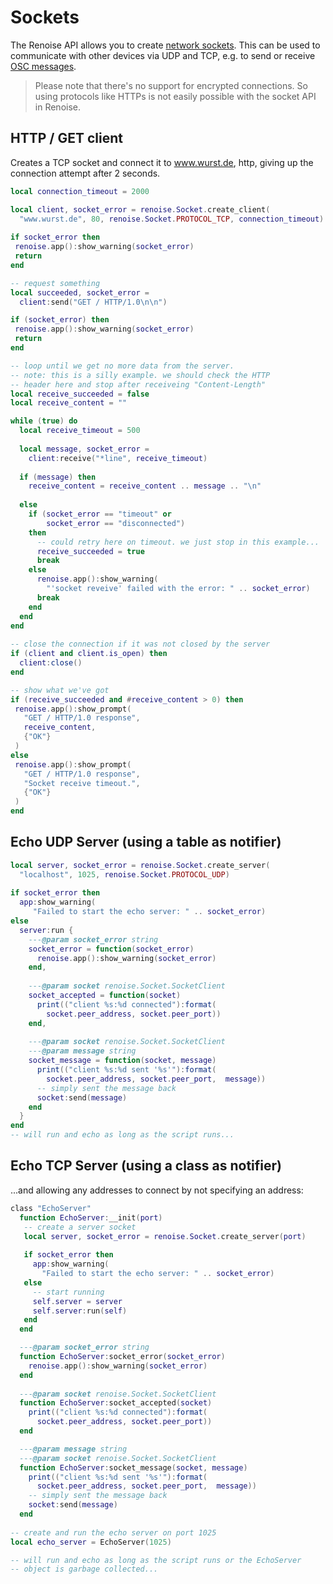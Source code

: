# Sockets

The Renoise API allows you to create [network sockets](https://en.wikipedia.org/wiki/Network_socket). This can be used to communicate with other devices via UDP and TCP, e.g. to send or receive [OSC messages](./osc.md). 

> Please note that there's no support for encrypted connections. So using protocols like HTTPs is not easily possible with the socket API in Renoise.

## HTTP / GET client

Creates a TCP socket and connect it to www.wurst.de, http, giving up the connection attempt after 2 seconds.

```lua
local connection_timeout = 2000

local client, socket_error = renoise.Socket.create_client(
  "www.wurst.de", 80, renoise.Socket.PROTOCOL_TCP, connection_timeout)
   
if socket_error then 
 renoise.app():show_warning(socket_error)
 return
end

-- request something
local succeeded, socket_error = 
  client:send("GET / HTTP/1.0\n\n")

if (socket_error) then 
 renoise.app():show_warning(socket_error)
 return
end

-- loop until we get no more data from the server.
-- note: this is a silly example. we should check the HTTP 
-- header here and stop after receiveing "Content-Length"
local receive_succeeded = false
local receive_content = ""

while (true) do
  local receive_timeout = 500
  
  local message, socket_error = 
    client:receive("*line", receive_timeout)
    
  if (message) then 
    receive_content = receive_content .. message .. "\n"
  
  else
    if (socket_error == "timeout" or 
        socket_error == "disconnected") 
    then
      -- could retry here on timeout. we just stop in this example...
      receive_succeeded = true
      break
    else
      renoise.app():show_warning(
        "'socket reveive' failed with the error: " .. socket_error)
      break
    end
  end
end
  
-- close the connection if it was not closed by the server
if (client and client.is_open) then
  client:close()
end

-- show what we've got
if (receive_succeeded and #receive_content > 0) then
 renoise.app():show_prompt(
   "GET / HTTP/1.0 response", 
   receive_content, 
   {"OK"}
 )
else
 renoise.app():show_prompt(
   "GET / HTTP/1.0 response", 
   "Socket receive timeout.", 
   {"OK"}
 ) 
end
```

## Echo UDP Server (using a table as notifier)

```lua
local server, socket_error = renoise.Socket.create_server(
  "localhost", 1025, renoise.Socket.PROTOCOL_UDP)
   
if socket_error then 
  app:show_warning(
     "Failed to start the echo server: " .. socket_error)
else
  server:run {
    ---@param socket_error string
    socket_error = function(socket_error)
      renoise.app():show_warning(socket_error)
    end,
    
    ---@param socket renoise.Socket.SocketClient
    socket_accepted = function(socket)
      print(("client %s:%d connected"):format(
        socket.peer_address, socket.peer_port))
    end,
  
    ---@param socket renoise.Socket.SocketClient
    ---@param message string
    socket_message = function(socket, message)
      print(("client %s:%d sent '%s'"):format(
        socket.peer_address, socket.peer_port,  message))
      -- simply sent the message back      
      socket:send(message)
    end    
  }
end
-- will run and echo as long as the script runs...
```

## Echo TCP Server (using a class as notifier)

...and allowing any addresses to connect by not specifying an address:

```lua
class "EchoServer"
  function EchoServer:__init(port)
   -- create a server socket
   local server, socket_error = renoise.Socket.create_server(port)
     
   if socket_error then 
     app:show_warning(
       "Failed to start the echo server: " .. socket_error)
   else
     -- start running
     self.server = server
     self.server:run(self)
   end
  end

  ---@param socket_error string
  function EchoServer:socket_error(socket_error)
    renoise.app():show_warning(socket_error)
  end
  
  ---@param socket renoise.Socket.SocketClient
  function EchoServer:socket_accepted(socket)
    print(("client %s:%d connected"):format(
      socket.peer_address, socket.peer_port))
  end

  ---@param message string
  ---@param socket renoise.Socket.SocketClient
  function EchoServer:socket_message(socket, message)
    print(("client %s:%d sent '%s'"):format(
      socket.peer_address, socket.peer_port,  message))
    -- simply sent the message back      
    socket:send(message)
  end
  
-- create and run the echo server on port 1025
local echo_server = EchoServer(1025)

-- will run and echo as long as the script runs or the EchoServer 
-- object is garbage collected...
```